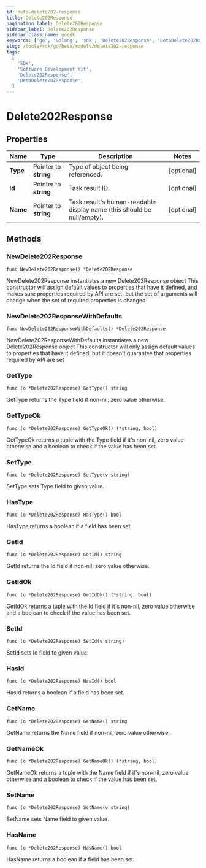 ```yaml
---
id: beta-delete202-response
title: Delete202Response
pagination_label: Delete202Response
sidebar_label: Delete202Response
sidebar_class_name: gosdk
keywords: ['go', 'Golang', 'sdk', 'Delete202Response', 'BetaDelete202Response']
slug: /tools/sdk/go/beta/models/delete202-response
tags:
  [
    'SDK',
    'Software Development Kit',
    'Delete202Response',
    'BetaDelete202Response',
  ]
---
```


# Delete202Response

## Properties

| Name | Type | Description | Notes |
| --- | --- | --- | --- |
| **Type** | Pointer to **string** | Type of object being referenced. | [optional] |
| **Id** | Pointer to **string** | Task result ID. | [optional] |
| **Name** | Pointer to **string** | Task result's human-readable display name (this should be null/empty). | [optional] |

## Methods

### NewDelete202Response

`func NewDelete202Response() *Delete202Response`

NewDelete202Response instantiates a new Delete202Response object This constructor will assign default values to properties that have it defined, and makes sure properties required by API are set, but the set of arguments will change when the set of required properties is changed

### NewDelete202ResponseWithDefaults

`func NewDelete202ResponseWithDefaults() *Delete202Response`

NewDelete202ResponseWithDefaults instantiates a new Delete202Response object This constructor will only assign default values to properties that have it defined, but it doesn't guarantee that properties required by API are set

### GetType

`func (o *Delete202Response) GetType() string`

GetType returns the Type field if non-nil, zero value otherwise.

### GetTypeOk

`func (o *Delete202Response) GetTypeOk() (*string, bool)`

GetTypeOk returns a tuple with the Type field if it's non-nil, zero value otherwise and a boolean to check if the value has been set.

### SetType

`func (o *Delete202Response) SetType(v string)`

SetType sets Type field to given value.

### HasType

`func (o *Delete202Response) HasType() bool`

HasType returns a boolean if a field has been set.

### GetId

`func (o *Delete202Response) GetId() string`

GetId returns the Id field if non-nil, zero value otherwise.

### GetIdOk

`func (o *Delete202Response) GetIdOk() (*string, bool)`

GetIdOk returns a tuple with the Id field if it's non-nil, zero value otherwise and a boolean to check if the value has been set.

### SetId

`func (o *Delete202Response) SetId(v string)`

SetId sets Id field to given value.

### HasId

`func (o *Delete202Response) HasId() bool`

HasId returns a boolean if a field has been set.

### GetName

`func (o *Delete202Response) GetName() string`

GetName returns the Name field if non-nil, zero value otherwise.

### GetNameOk

`func (o *Delete202Response) GetNameOk() (*string, bool)`

GetNameOk returns a tuple with the Name field if it's non-nil, zero value otherwise and a boolean to check if the value has been set.

### SetName

`func (o *Delete202Response) SetName(v string)`

SetName sets Name field to given value.

### HasName

`func (o *Delete202Response) HasName() bool`

HasName returns a boolean if a field has been set.
